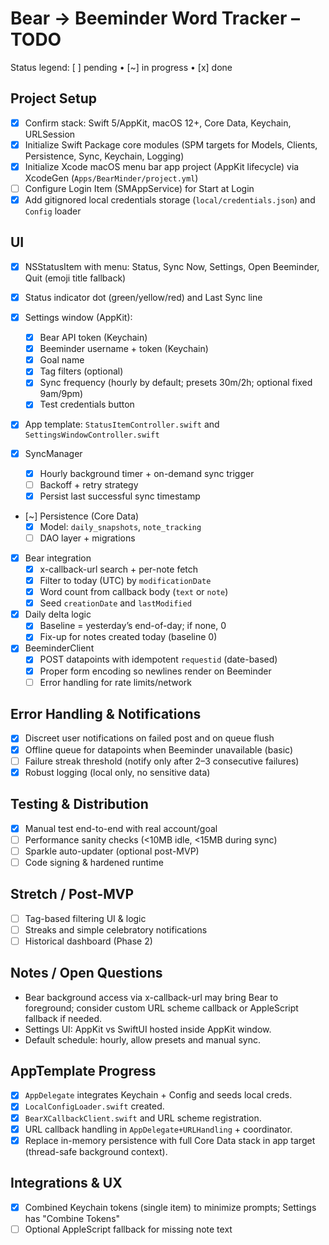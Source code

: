 # Bear → Beeminder Word Tracker – TODO

Status legend: [ ] pending • [~] in progress • [x] done

## Project Setup
- [x] Confirm stack: Swift 5/AppKit, macOS 12+, Core Data, Keychain, URLSession
- [x] Initialize Swift Package core modules (SPM targets for Models, Clients, Persistence, Sync, Keychain, Logging)
- [x] Initialize Xcode macOS menu bar app project (AppKit lifecycle) via XcodeGen (`Apps/BearMinder/project.yml`)
- [ ] Configure Login Item (SMAppService) for Start at Login
- [x] Add gitignored local credentials storage (`local/credentials.json`) and `Config` loader

## UI
- [x] NSStatusItem with menu: Status, Sync Now, Settings, Open Beeminder, Quit (emoji title fallback)
- [x] Status indicator dot (green/yellow/red) and Last Sync line
- [x] Settings window (AppKit):
  - [x] Bear API token (Keychain)
  - [x] Beeminder username + token (Keychain)
  - [x] Goal name
  - [x] Tag filters (optional)
  - [x] Sync frequency (hourly by default; presets 30m/2h; optional fixed 9am/9pm)
  - [x] Test credentials button
- [x] App template: `StatusItemController.swift` and `SettingsWindowController.swift`

- [x] SyncManager
  - [x] Hourly background timer + on-demand sync trigger
  - [ ] Backoff + retry strategy
  - [x] Persist last successful sync timestamp
- [~] Persistence (Core Data)
  - [x] Model: `daily_snapshots`, `note_tracking`
  - [ ] DAO layer + migrations
- [x] Bear integration
  - [x] x-callback-url search + per-note fetch
  - [x] Filter to today (UTC) by `modificationDate`
  - [x] Word count from callback body (`text` or `note`)
  - [x] Seed `creationDate` and `lastModified`
- [x] Daily delta logic
  - [x] Baseline = yesterday’s end-of-day; if none, 0
  - [x] Fix-up for notes created today (baseline 0)
- [x] BeeminderClient
  - [x] POST datapoints with idempotent `requestid` (date-based)
  - [x] Proper form encoding so newlines render on Beeminder
  - [ ] Error handling for rate limits/network

## Error Handling & Notifications
- [x] Discreet user notifications on failed post and on queue flush
- [x] Offline queue for datapoints when Beeminder unavailable (basic)
- [ ] Failure streak threshold (notify only after 2–3 consecutive failures)
- [x] Robust logging (local only, no sensitive data)

## Testing & Distribution
- [x] Manual test end-to-end with real account/goal
- [ ] Performance sanity checks (<10MB idle, <15MB during sync)
- [ ] Sparkle auto-updater (optional post-MVP)
- [ ] Code signing & hardened runtime

## Stretch / Post-MVP
- [ ] Tag-based filtering UI & logic
- [ ] Streaks and simple celebratory notifications
- [ ] Historical dashboard (Phase 2)

## Notes / Open Questions
- Bear background access via x-callback-url may bring Bear to foreground; consider custom URL scheme callback or AppleScript fallback if needed.
- Settings UI: AppKit vs SwiftUI hosted inside AppKit window.
- Default schedule: hourly, allow presets and manual sync.

## AppTemplate Progress
- [x] `AppDelegate` integrates Keychain + Config and seeds local creds.
- [x] `LocalConfigLoader.swift` created.
- [x] `BearXCallbackClient.swift` and URL scheme registration.
- [x] URL callback handling in `AppDelegate+URLHandling` + coordinator.
- [x] Replace in-memory persistence with full Core Data stack in app target (thread-safe background context).

## Integrations & UX
- [x] Combined Keychain tokens (single item) to minimize prompts; Settings has "Combine Tokens"
- [ ] Optional AppleScript fallback for missing note text
